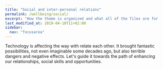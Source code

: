 ```yaml
---
title: "Social and inter-personal relations"
permalink: /wellbeing/social/
excerpt: "How the theme is organized and what all of the files are for."
last_modified_at: 2019-04-18T11+02:00
sidebar:
  nav: "focusarea"
---
```


Technology is affecting the way with relate each other. It brought fantastic possibilities, not even imaginable some decades ago, but also terrible dangers and negative effects. Let's guide it towards the path of enhancing our relationships, social skills and opportunities.
